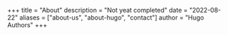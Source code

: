 +++
title = "About"
description = "Not yeat completed"
date = "2022-08-22"
aliases = ["about-us", "about-hugo", "contact"]
author = "Hugo Authors"
+++

